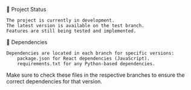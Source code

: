 🚀 Project Status

    The project is currently in development.
    The latest version is available on the test branch.
    Features are still being tested and implemented.

📜 Dependencies

    Dependencies are located in each branch for specific versions:
        package.json for React dependencies (JavaScript).
        requirements.txt for any Python-based dependencies.

Make sure to check these files in the respective branches to ensure the correct dependencies for that version.
